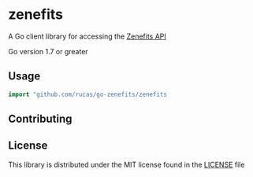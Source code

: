 # zenefits
A Go client library for accessing the [Zenefits API](https://developers.zenefits.com/docs/getting-started)

Go version 1.7 or greater

## Usage

```go
import "github.com/rucas/go-zenefits/zenefits
```

## Contributing

## License

This library is distributed under the MIT license found in the [LICENSE](LICENSE) file
